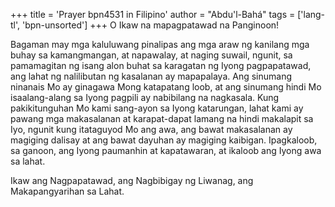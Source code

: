 +++
title = 'Prayer bpn4531 in Filipino'
author = "Abdu'l-Bahá"
tags = ['lang-tl', 'bpn-unsorted']
+++
O Ikaw na mapagpatawad na Panginoon!

Bagaman may mga kaluluwang pinalipas ang mga araw ng kanilang mga buhay sa kamangmangan, at napawalay, at naging suwail, ngunit, sa pamamagitan ng isang alon buhat sa karagatan ng Iyong pagpapatawad, ang lahat ng nalilibutan ng kasalanan ay mapapalaya. Ang sinumang ninanais Mo ay ginagawa Mong katapatang loob, at ang sinumang hindi Mo isaalang-alang sa Iyong pagpili ay nabibilang na nagkasala. Kung pakikitunguhan Mo kami sang-ayon sa Iyong katarungan, lahat kami ay pawang mga makasalanan at karapat-dapat lamang na hindi makalapit sa Iyo, ngunit kung itataguyod Mo ang awa, ang bawat makasalanan ay magiging dalisay at ang bawat dayuhan ay magiging kaibigan. Ipagkaloob, sa ganoon, ang Iyong paumanhin at kapatawaran, at ikaloob ang Iyong awa sa lahat.

Ikaw ang Nagpapatawad, ang Nagbibigay ng Liwanag, ang Makapangyarihan sa Lahat.
